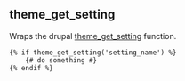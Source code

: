 ## theme_get_setting

Wraps the drupal [theme_get_setting](https://api.drupal.org/api/drupal/includes%21theme.inc/function/theme_get_setting/7) function.

```
{% if theme_get_setting('setting_name') %}
	{# do something #}
{% endif %}

```
